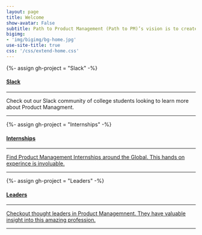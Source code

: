 ```yaml
---
layout: page
title: Welcome
show-avatar: False
subtitle: Path to Product Management (Path to PM)’s vision is to create a diverse community of college students to promote communal learning, internship opportunities, and a supportive network to immerse within.
bigimg:
- 'img/bigimg/bg-home.jpg'
use-site-title: true
css: '/css/extend-home.css'
---
```


[//]: <> (<h1 class="text-center">Current Projects</h1>)

<div class="spacer"></div>

<div class="row text-center">
  <div class="col-md-4 col-md-offset-0 col-sm-4 col-sm-offset-0 col-xs-12 col-xs-offset-0 text-center">
    <div class="project-card">
      {%- assign gh-project = "Slack" -%}
      <div class="project-card-front">
        <a href="https://slackin-sxvqqctlzo.now.sh" class="project-link">
          <span class="fa-stack fa-4x">
            <i class="fa fa-circle fa-stack-2x stack-color"></i>
            <i class="fa fa-slack fa-stack-1x fa-inverse"></i>
          </span>
          <h4>Slack</h4>
        </a>
        <hr class="seperator">
        <p class="text-muted">Check out our Slack community of college students looking to learn more about Product Managment.</p>
        <hr class="seperator">
      </div>
    </div>
  </div>
  <div class="col-md-4 col-md-offset-0 col-sm-4 col-sm-offset-0 col-xs-12 col-xs-offset-0 text-center">
    <div class="project-card">
      {%- assign gh-project = "Internships" -%}
      <a target="_blank" href="https://github.com/OCram85/PSCoverage" class="project-link">
        <span class="fa-stack fa-4x">
          <i class="fa fa-circle fa-stack-2x stack-color"></i>
          <i class="fa fa-globe fa-stack-1x fa-inverse"></i>
        </span>
        <h4>Internships</h4>
        <hr class="seperator">
        <p class="text-muted">Find Product Management Internships around the Global. This hands on experince is involuable.</p>
        <hr class="seperator">
      </a>
    </div>
  </div>
  <div class="col-md-4 col-md-offset-0 col-sm-4 col-sm-offset-0 col-xs-12 col-xs-offset-0 text-center">
    <div class="project-card">
      {%- assign gh-project = "Leaders" -%}
      <a target="_blank" href="/leaders" class="project-link">
        <span class="fa-stack fa-4x">
          <i class="fa fa-circle fa-stack-2x stack-color"></i>
          <i class="fa fa-user fa-stack-1x fa-inverse"></i>
        </span>
        <h4>Leaders</h4>
        <hr class="seperator">
        <p class="text-muted">Checkout thought leaders in Product Managemnent. They have valuable insight into this amazing profession.</p>
        <hr class="seperator">
      </a>
    </div>
  </div>
</div>

